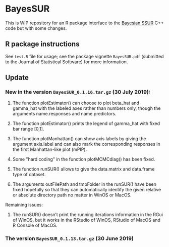 # BayesSUR

This is WIP repository for an R package interface to the [Bayesian SSUR](github.com/mbant/Bayesian_SSUR) C++ code but with some changes.

## R package instructions
See `test.R` file for usage; see the package vignette `BayesSUR.pdf` (submitted to the Journal of Statistical Software) for more information.

## Update
### New in the version `BayesSUR_0.1.16.tar.gz` (30 July 2019):

1) The function plotEstimator() can choose to plot beta_hat and gamma_hat with the labeled axes rather than numbers only, though the arguments name.responses and name.predictors.

2) The function plotEstimator() prints the legend of gamma_hat with fixed bar range [0,1].

3) The function plotManhattan() can show axis labels by giving the argument axis.label and can also mark the corresponding responses in the first Manhattan-like plot (mPIP).

4) Some "hard coding" in the function plotMCMCdiag() has been fixed.

5) The function runSUR() allows to give the data.matrix and data.frame type of dataset.

6) The arguments outFilePath and tmpFolder in the runSUR() have been fixed hopefully so that they can automatically identify the given relative or absolute directory path no matter in WinOS or MacOS.


Remaining issues:

1) The runSUR() doesn’t print the running iterations information in the RGui of WinOS, but it works in the RStudio of WinOS, RStudio of MacOS and R Console of MacOS.

### The version `BayesSUR_0.1.13.tar.gz` (30 June 2019)
